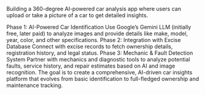 Building a 360-degree AI-powered car analysis app where users can upload or take a picture of a car to get detailed insights.

Phase 1: AI-Powered Car Identification
Use Google’s Gemini LLM (initially free, later paid) to analyze images and provide details like make, model, year, color, and other specifications.
Phase 2: Integration with Excise Database
Connect with excise records to fetch ownership details, registration history, and legal status.
Phase 3: Mechanic & Fault Detection System
Partner with mechanics and diagnostic tools to analyze potential faults, service history, and repair estimates based on AI and image recognition.
The goal is to create a comprehensive, AI-driven car insights platform that evolves from basic identification to full-fledged ownership and maintenance tracking.
